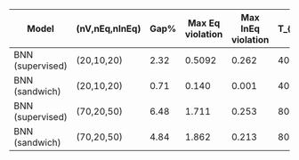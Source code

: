 | Model            |(nV,nEq,nInEq)| Gap%  | Max Eq violation | Max InEq violation |T_{max}   |
|------------------|--------------|-------|------------------|--------------------|----------|
| BNN (supervised) | (20,10,20)   | 2.32  | 0.5092           | 0.262              |400       |
| BNN (sandwich)   | (20,10,20)   | 0.71  | 0.140            | 0.001              |400       |
| BNN (supervised) | (70,20,50)   | 6.48  | 1.711            | 0.253              |800       |
| BNN (sandwich)   | (70,20,50)   | 4.84  | 1.862            | 0.213              |800       |


